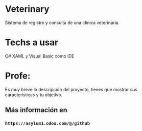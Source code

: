 # Veterinary
Sistema de registro y consulta de una clínica veterinaria.

# Techs a usar
C# XAML y Visual Basic como IDE

# Profe:
Es muy breve la descripción del proyecto, tienes que mostrar sus características y tu objetivo.

## Más información en
### `https://asylum1.odoo.com/@/github`

